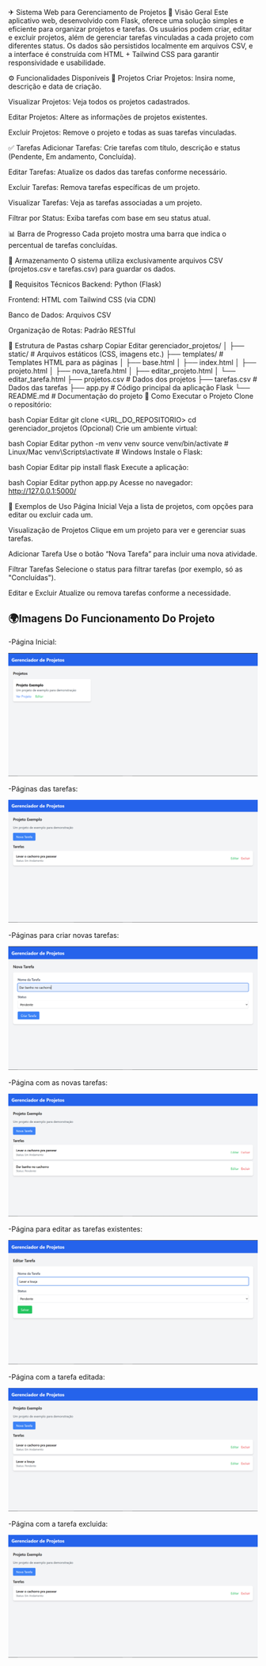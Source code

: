 ✈ Sistema Web para Gerenciamento de Projetos
📌 Visão Geral
Este aplicativo web, desenvolvido com Flask, oferece uma solução simples e eficiente para organizar projetos e tarefas. Os usuários podem criar, editar e excluir projetos, além de gerenciar tarefas vinculadas a cada projeto com diferentes status. Os dados são persistidos localmente em arquivos CSV, e a interface é construída com HTML + Tailwind CSS para garantir responsividade e usabilidade.

⚙ Funcionalidades Disponíveis
📁 Projetos
Criar Projetos: Insira nome, descrição e data de criação.

Visualizar Projetos: Veja todos os projetos cadastrados.

Editar Projetos: Altere as informações de projetos existentes.

Excluir Projetos: Remove o projeto e todas as suas tarefas vinculadas.

✅ Tarefas
Adicionar Tarefas: Crie tarefas com título, descrição e status (Pendente, Em andamento, Concluída).

Editar Tarefas: Atualize os dados das tarefas conforme necessário.

Excluir Tarefas: Remova tarefas específicas de um projeto.

Visualizar Tarefas: Veja as tarefas associadas a um projeto.

Filtrar por Status: Exiba tarefas com base em seu status atual.

📊 Barra de Progresso
Cada projeto mostra uma barra que indica o percentual de tarefas concluídas.

💾 Armazenamento
O sistema utiliza exclusivamente arquivos CSV (projetos.csv e tarefas.csv) para guardar os dados.

🧰 Requisitos Técnicos
Backend: Python (Flask)

Frontend: HTML com Tailwind CSS (via CDN)

Banco de Dados: Arquivos CSV

Organização de Rotas: Padrão RESTful

📁 Estrutura de Pastas
csharp
Copiar
Editar
gerenciador_projetos/
│
├── static/                   # Arquivos estáticos (CSS, imagens etc.)
├── templates/                # Templates HTML para as páginas
│   ├── base.html
│   ├── index.html
│   ├── projeto.html
│   ├── nova_tarefa.html
│   ├── editar_projeto.html
│   └── editar_tarefa.html
├── projetos.csv              # Dados dos projetos
├── tarefas.csv               # Dados das tarefas
├── app.py                    # Código principal da aplicação Flask
└── README.md                 # Documentação do projeto
🚀 Como Executar o Projeto
Clone o repositório:

bash
Copiar
Editar
git clone <URL_DO_REPOSITORIO>
cd gerenciador_projetos
(Opcional) Crie um ambiente virtual:

bash
Copiar
Editar
python -m venv venv
source venv/bin/activate  # Linux/Mac
venv\Scripts\activate     # Windows
Instale o Flask:

bash
Copiar
Editar
pip install flask
Execute a aplicação:

bash
Copiar
Editar
python app.py
Acesse no navegador:
http://127.0.0.1:5000/

🧪 Exemplos de Uso
Página Inicial
Veja a lista de projetos, com opções para editar ou excluir cada um.

Visualização de Projetos
Clique em um projeto para ver e gerenciar suas tarefas.

Adicionar Tarefa
Use o botão “Nova Tarefa” para incluir uma nova atividade.

Filtrar Tarefas
Selecione o status para filtrar tarefas (por exemplo, só as "Concluídas").

Editar e Excluir
Atualize ou remova tarefas conforme a necessidade.


## 🌍Imagens Do Funcionamento Do Projeto

-Página Inicial:

![1.png](https://github.com/pjaneri300/RECUPERA--O-FLASK/blob/main/static/img/1.png)

-Páginas das tarefas:

![6.png](https://github.com/pjaneri300/RECUPERA--O-FLASK/blob/main/static/img/2.png)

-Páginas para criar novas tarefas:

![2.png](https://github.com/pjaneri300/RECUPERA--O-FLASK/blob/main/static/img/3.png)

-Página com as novas tarefas:

![3.png](https://github.com/pjaneri300/RECUPERA--O-FLASK/blob/main/static/img/4.png)

-Página para editar as tarefas existentes:

![Captura de tela 2025-05-09 085643.png](https://github.com/pjaneri300/RECUPERA--O-FLASK/blob/main/static/img/5.png)

-Página com a tarefa editada:

![Captura de tela 2025-05-09 085741.png](https://github.com/pjaneri300/RECUPERA--O-FLASK/blob/main/static/img/6.png)

-Página com a tarefa excluida:

![6.png](https://github.com/pjaneri300/RECUPERA--O-FLASK/blob/main/static/img/7.png)
